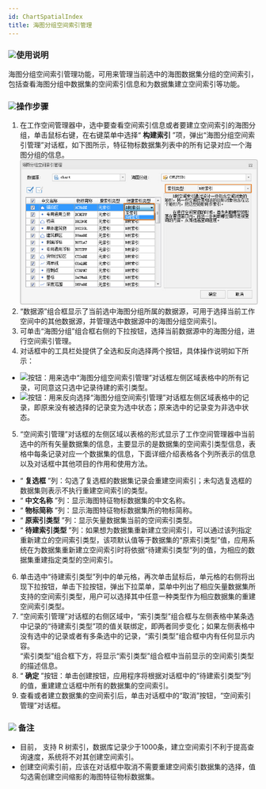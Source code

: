 ```yaml
---
id: ChartSpatialIndex
title: 海图分组空间索引管理
---
```

### ![](../img/read.gif)使用说明

海图分组空间索引管理功能，可用来管理当前选中的海图数据集分组的空间索引，包括查看海图分组中数据集的空间索引信息和为数据集建立空间索引等功能。

### ![](../img/read.gif)操作步骤

1. 在工作空间管理器中，选中要查看空间索引信息或者要建立空间索引的海图分组，单击鼠标右键，在右键菜单中选择“ **构建索引** ”项，弹出“海图分组空间索引管理”对话框，如下图所示，特征物标数据集列表中的所有记录对应一个海图分组的信息。  
![](img/ChartSpatialManger.jpg)  
2. “数据源”组合框显示了当前选中海图分组所属的数据源，可用于选择当前工作空间中的其他数据源，并管理选中数据源中的海图分组空间索引。
3. 可单击“海图分组”组合框右侧的下拉按钮，选择当前数据源中的海图分组，进行空间索引管理。
4. 对话框中的工具栏处提供了全选和反向选择两个按钮，具体操作说明如下所示： 
* ![](../img/SelectAll.png)按钮：用来选中“海图分组空间索引管理”对话框左侧区域表格中的所有记录，可同意这只选中记录待建的索引类型。
* ![](../img/SelectInvert.png)按钮：用来反向选择“海图分组空间索引管理”对话框左侧区域表格中的记录，即原来没有被选择的记录变为选中状态；原来选中的记录变为非选中状态。
5. “空间索引管理”对话框的左侧区域以表格的形式显示了工作空间管理器中当前选中的所有矢量数据集的信息，主要显示的是数据集的空间索引类型信息，表格中每条记录对应一个数据集的信息，下面详细介绍表格各个列所表示的信息以及对话框中其他项目的作用和使用方法。 
* “ **复选框** ”列：勾选了复选框的数据集记录会重建空间索引；未勾选复选框的数据集则表示不执行重建空间索引的类型。
* “ **中文名称** ”列：显示海图特征物标数据集的中文名称。
* “ **物标简称** ”列：显示海图特征物标数据集所的物标简称。
* “ **原索引类型** ”列：显示矢量数据集当前的空间索引类型。
* “ **待建索引类型** ”列：如果想为数据集重新建立空间索引，可以通过该列指定重新建立的空间索引类型，该项默认值等于数据集的“原索引类型”值，应用系统在为数据集重新建立空间索引时将依据“待建索引类型”列的值，为相应的数据集重建指定类型的空间索引。
6. 单击选中“待建索引类型”列中的单元格，再次单击鼠标后，单元格的右侧将出现下拉按钮，单击下拉按钮，弹出下拉菜单，菜单中列出了相应矢量数据集所支持的空间索引类型，用户可以选择其中任意一种类型作为相应数据集的重建空间索引类型。
7. “空间索引管理”对话框的右侧区域中，“索引类型”组合框与左侧表格中某条选中记录的“待建索引类型”项的值关联绑定，即两者同步变化；如果左侧表格中没有选中的记录或者有多条选中的记录，“索引类型”组合框中内有任何显示内容。  
“索引类型”组合框下方，将显示“索引类型”组合框中当前显示的空间索引类型的描述信息。  
8. “ **确定** ”按钮：单击创建按钮，应用程序将根据对话框中的“待建索引类型”列的值，重建建立话框中所有的数据集的空间索引。
9. 查看或者建立数据集的空间索引后，单击对话框中的“取消”按钮，“空间索引管理”对话框。

### ![](../img/note.png) 备注

* 目前， 支持 R 树索引，数据库记录少于1000条，建立空间索引不利于提高查询速度，系统将不对其创建空间索引。
* 创建空间索引前，应该在对话框中取消不需要重建空间索引数据集的选择，值勾选需创建空间缩影的海图特征物标数据集。